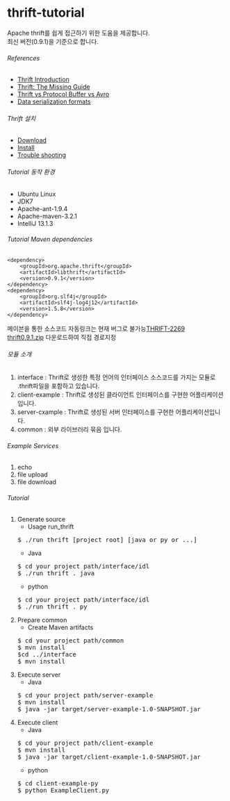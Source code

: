 thrift-tutorial
===============

Apache thrift를 쉽게 접근하기 위한 도움을 제공합니다.<br/>
최신 버전(0.9.1)을 기준으로 합니다.<br/>

###### References
- [Thrift Introduction](http://jnb.ociweb.com/jnb/jnbJun2009.html)
- [Thrift: The Missing Guide](http://diwakergupta.github.io/thrift-missing-guide/)<br/>
- [Thrift vs Protocol Buffer vs Avro](http://www.slideshare.net/IgorAnishchenko/pb-vs-thrift-vs-avro)
- [Data serialization formats](http://en.wikipedia.org/wiki/Comparison_of_data_serialization_formats)

###### Thrift 설치
- [Download](http://thrift.apache.org/download)
- [Install](http://thrift.apache.org/docs/BuildingFromSource)
- [Trouble shooting](https://docs.google.com/document/d/1vQoibvBzBvCakKxjr_0y9SDKfbG74X_uJtBKVVbNHJ4/edit?usp=sharing)

###### Tutorial 동작 환경
- Ubuntu Linux
- JDK7
- Apache-ant-1.9.4
- Apache-maven-3.2.1
- IntelliJ 13.1.3

###### Tutorial Maven dependencies
    <dependency>
        <groupId>org.apache.thrift</groupId>
        <artifactId>libthrift</artifactId>
        <version>0.9.1</version>
    </dependency>
    <dependency>
        <groupId>org.slf4j</groupId>
        <artifactId>slf4j-log4j12</artifactId>
        <version>1.5.8</version>
    </dependency>
    
메이븐을 통한 소스코드 자동링크는 현재 버그로 불가능[THRIFT-2269](https://issues.apache.org/jira/browse/THRIFT-2269)<br />
[thrift0.9.1.zip](https://drive.google.com/file/d/0B_EygGt1wSEcTXpsY2wtSWoxRW8/edit?usp=sharing) 다운로드하여 직접 경로지정

###### 모듈 소개
1. interface : Thrift로 생성한 특정 언어의 인터페이스 소스코드를 가지는 모듈로 .thrift파일을 포함하고 있습니다. 
2. client-example : Thrift로 생성된 클라이언트 인터페이스를 구현한 어플리케이션입니다.
3. server-cxample : Thrift로 생성된 서버 인터페이스를 구현한 어플리케이션입니다.
4. common : 외부 라이브러리 묶음 입니다.

###### Example Services
1. echo
2. file upload
3. file download

###### Tutorial
1. Generate source
    - Usage run_thrift
    <pre>$ ./run_thrift [project root] [java or py or ...]</pre>
    - Java
    <pre>$ cd your project path/interface/idl<br/>$ ./run_thrift . java</pre>
    - python
    <pre>$ cd your project path/interface/idl<br/>$ ./run_thrift . py</pre>
2. Prepare common
    - Create Maven artifacts
    <pre>$ cd your project path/common<br/>$ mvn install<br/>$cd ../interface<br/>$ mvn install<br/></pre>
3. Execute server
    - Java
    <pre>$ cd your project path/server-example<br/>$ mvn install<br/>$ java -jar target/server-example-1.0-SNAPSHOT.jar</pre>
4. Execute client
    - Java
    <pre>$ cd your project path/client-example<br/>$ mvn install<br/>$ java -jar target/client-example-1.0-SNAPSHOT.jar</pre>
    - python
    <pre>$ cd client-example-py<br/>$ python ExampleClient.py</pre>
    
